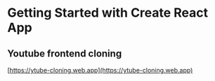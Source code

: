# Getting Started with Create React App

## Youtube frontend cloning
[https://ytube-cloning.web.app](https://ytube-cloning.web.app)